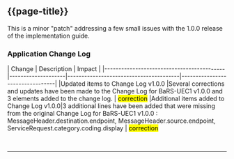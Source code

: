 
<div class="bars-blg-expander">
<div class="bars-blg-expander-entry" id="v1.0.1">

## {{page-title}}

This is a minor "patch" addressing a few small issues with the 1.0.0 release of the implementation guide.
<br>

### Application Change Log


| Change                                    | Description                            | Impact                          | 
|-------------------------------------------|--------------------|----------------------------------------|---------------------------------|
|Updated items to Change Log v1.0.0   |Several corrections and updates have been made to the Change Log for BaRS-UEC1 v1.0.0 and 3 elements added to the change log.     | <mark style="background-color: Yellow">correction</mark>
|Additional items added to Change Log v1.0.0|3 additional lines have been added that were missing from the original Change Log for BaRS-UEC1 v1.0.0 : MessageHeader.destination.endpoint, MessageHeader.source.endpoint, ServiceRequest.category.coding.display | <mark style="background-color: Yellow">correction</mark>


</div>
</div>
<br>
<hr>